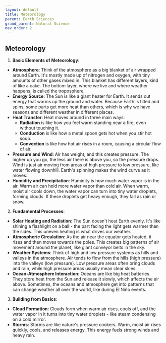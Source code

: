 ```yaml
---
layout: default
title: Meteorology
parent: Earth Sciences
grand_parent: Natural Science
nav_order: 2
---
```


## Meteorology

1. **Basic Elements of Meteorology**:
* **Atmosphere**: Think of the atmosphere as a big blanket of air wrapped around Earth. It's mostly made up of nitrogen and oxygen, with tiny amounts of other gases mixed in. This blanket has different layers, kind of like a cake. The bottom layer, where we live and where weather happens, is called the troposphere.
* **Energy Source**: The Sun is like a giant heater for Earth. It sends out energy that warms up the ground and water. Because Earth is tilted and spins, some parts get more heat than others, which is why we have seasons and different weather in different places.
* **Heat Transfer**: Heat moves around in three main ways:
  * **Radiation** is like how you feel warm standing near a fire, even without touching it.
  * **Conduction** is like how a metal spoon gets hot when you stir hot soup.
  * **Convection** is like how hot air rises in a room, causing a circular flow of air.
* **Pressure and Wind**: Air has weight, and this creates pressure. The higher up you go, the less air there is above you, so the pressure drops. Wind is just air moving from areas of high pressure to low pressure, like water flowing downhill. Earth's spinning makes the wind curve as it moves.
* **Humidity and Precipitation**: Humidity is how much water vapor is in the air. Warm air can hold more water vapor than cold air. When warm, moist air cools down, the water vapor can turn into tiny water droplets, forming clouds. If these droplets get heavy enough, they fall as rain or snow.

2. **Fundamental Processes**:
* **Solar Heating and Radiation**: The Sun doesn't heat Earth evenly. It's like shining a flashlight on a ball - the part facing the light gets warmer than the sides. This uneven heating is what drives our weather.
* **Atmospheric Circulation**: As the air near the equator gets heated, it rises and then moves towards the poles. This creates big patterns of air movement around the planet, like giant conveyor belts in the sky.
* **Weather Systems**: Think of high and low pressure systems as hills and valleys in the atmosphere. Air tends to flow from the hills (high pressure) into the valleys (low pressure). Low pressure areas often bring clouds and rain, while high pressure areas usually mean clear skies.
* **Ocean-Atmosphere Interaction**: Oceans are like big heat batteries. They store heat from the Sun and release it slowly, which affects the air above. Sometimes, the oceans and atmosphere get into patterns that can change weather all over the world, like during El Niño events.

3. **Building from Basics**:
* **Cloud Formation**: Clouds form when warm air rises, cools off, and the water vapor in it turns into tiny water droplets - like steam condensing on a cold mirror.
* **Storms**: Storms are like nature's pressure cookers. Warm, moist air rises quickly, cools, and releases energy. This energy fuels strong winds and heavy rain.

